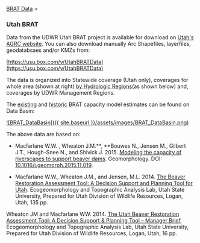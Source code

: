 [BRAT Data](http://brat.joewheaton.org/brat-data)‎ > ‎

### Utah BRAT

Data from the UDWR Utah BRAT project is available for download on [Utah's AGRC website](http://gis.utah.gov/data/bioscience-overview/). You can also download manually Arc Shapefiles, layerfiles, geodatabsaes and/or KMZs from:

 [https://usu.box.com/v/UtahBRATData](https://usu.box.com/v/UtahBRATData)

The data is organized into Statewide coverage (Utah only), coverages for whole area (shown at right) [by Hydrologic Regions](https://usu.box.com/v/GeohydrologicRegion)(as shown below) and, coverages by UDWR Management Regions.  







The [existing](http://databasin.org/datasets/1420ffb7e9674753a5fb626e2b830c1f) and [historic](http://databasin.org/datasets/de794b6c01fe4dbb9dd934b8d9c04d0d) BRAT capacity model estimates can be found on Data Basin:

[![BRAT_DataBasin]({{ site.baseurl }}/assets/images/BRAT_DataBasin.png)](https://databasin.org/datasets/1420ffb7e9674753a5fb626e2b830c1f)

The above data are based on:

- Macfarlane W.W. , Wheaton J.M.**, **Bouwes N., Jensen M., Gilbert J.T., Hough-Snee N., and Shivick J. 2015. [Modeling the capacity of riverscapes to support beaver dams](https://www.researchgate.net/publication/285590037_Modeling_the_capacity_of_riverscapes_to_support_beaver_dams). Geomorphology. DOI: [10.1016/j.geomorph.2015.11.019](http://dx.doi.org/10.1016/j.geomorph.2015.11.019).


- Macfarlane W.W., Wheaton J.M., and Jensen, M.L. 2014. [The Beaver Restoration Assessment Tool: A Decision Support and Planning Tool for Utah](http://etal.usu.edu/Downloads/BRAT/UTAH_BRAT_FinalReport.pdf). Ecogeomorphology and Topographic Analysis Lab, Utah State University, Prepared for Utah Division of Wildlife Resources, Logan, Utah, 135 pp.

Wheaton JM and Macfarlane WW. 2014. [The Utah Beaver Restoration Assessment Tool: A Decision Support & Planning Tool – Manager Brief](http://etal.usu.edu/Downloads/BRAT/UTAH_BRAT_Management%20Brief.pdf), Ecogeomorphology and Topographic Analysis Lab, Utah State University, Prepared for Utah Division of Wildlife Resources, Logan, Utah, 16 pp. 